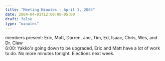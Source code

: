 ```yaml
---
title: "Meeting Minutes - April 1, 2004"
date: 2004-04-01T12:00:00-05:00
draft: false
type: "minutes"
---
```


<p>
members present:  Eric, Matt, Darren, Joe, Tim, Ed, Isaac, Chris, Wes, and Dr. Claw<br>
6:00:  Yakko's going down to be upgraded, Eric and Matt have a lot of work to do.  No more minutes tonight.  Elections next week.<br>
</P>
